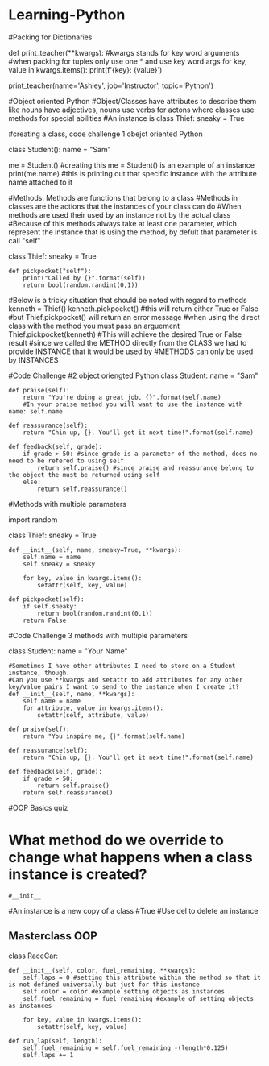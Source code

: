 # Learning-Python
#Packing for Dictionaries 

def print_teacher(**kwargs):
    #kwargs stands for key word arguments 
    #when packing for tuples only use one * and use key word args 
    for key, value in kwargs.items():
        print(f'{key}: {value}')
    
    
print_teacher(name='Ashley', job='Instructor', topic='Python')

#Object oriented Python 
    #Object/Classes have attributes to describe them like nouns have adjectives, nouns use verbs for actons where classes use methods for special abilities 
    #An instance is 
class Thief:
    sneaky = True
    
#creating a class, code challenge 1 obejct oriented Python

class Student():
    name = "Sam"
    
me = Student() #creating this me = Student() is an example of an instance 
print(me.name) #this is printing out that specific instance with the attribute name attached to it

#Methods: Methods are functions that belong to a class
#Methods in classes are the actions that the instances of your class can do 
#When methods are used their used by an instance not by the actual class
#Because of this methods always take at least one parameter, which represent the instance that is using the method, by defult that parameter is call "self"

class Thief:
    sneaky = True
    
    def pickpocket("self"):
        print("Called by {}".format(self))
        return bool(random.randint(0,1))
    
#Below is a tricky situation that should be noted with regard to methods 
kenneth = Thief()
kenneth.pickpocket()
#this will return either True or False
#but Thief.pickpocket() will return an error message
#when using the direct class with the method you must pass an arguement
Thief.pickpocket(kenneth) #This will achieve the desired True or False result
#since we called the METHOD directly from the CLASS we had to provide INSTANCE that it would be used by 
#METHODS can only be used by INSTANCES

    

    
#Code Challenge #2 object oriengted Python
class Student:
    name = "Sam"
    
    def praise(self):
        return "You're doing a great job, {}".format(self.name)
        #In your praise method you will want to use the instance with name: self.name
        
    def reassurance(self):
        return "Chin up, {}. You'll get it next time!".format(self.name)

    def feedback(self, grade): 
        if grade > 50: #since grade is a parameter of the method, does no need to be refered to using self
            return self.praise() #since praise and reassurance belong to the object the must be returned using self
        else:
            return self.reassurance() 
        
#Methods with multiple parameters

import random 
    
class Thief:
    sneaky = True
    
    def __init__(self, name, sneaky=True, **kwargs):
        self.name = name
        self.sneaky = sneaky
        
        for key, value in kwargs.items():
            setattr(self, key, value)
        
    def pickpocket(self):
        if self.sneaky:
            return bool(random.randint(0,1))
        return False
    
#Code Challenge 3 methods with multiple parameters 

class Student:
    name = "Your Name"
    
    #Sometimes I have other attributes I need to store on a Student instance, though. 
    #Can you use **kwargs and setattr to add attributes for any other key/value pairs I want to send to the instance when I create it?
    def __init__(self, name, **kwargs):
        self.name = name
        for attribute, value in kwargs.items():
            setattr(self, attribute, value)
    
    def praise(self):
        return "You inspire me, {}".format(self.name)
    
    def reassurance(self):
        return "Chin up, {}. You'll get it next time!".format(self.name)
    
    def feedback(self, grade):
        if grade > 50:
            return self.praise()
        return self.reassurance()
    

#OOP Basics quiz

# What method do we override to change what happens when a class instance is created?
    #__init__
#An instance is a new copy of a class
    #True
#Use del to delete an instance

## Masterclass OOP
    
class RaceCar:
    
    def __init__(self, color, fuel_remaining, **kwargs): 
        self.laps = 0 #setting this attribute within the method so that it is not defined universally but just for this instance
        self.color = color #example setting objects as instances 
        self.fuel_remaining = fuel_remaining #example of setting objects as instances 
        
        for key, value in kwargs.items():
            setattr(self, key, value)
            
    def run_lap(self, length):
        self.fuel_remaining = self.fuel_remaining -(length*0.125)
        self.laps += 1 
    
    
